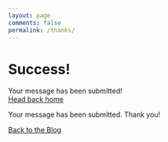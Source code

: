 ```yaml
---
layout: page
comments: false
permalink: /thanks/
---
```


<div class="page">
  <h1 class="page-title">Success!</h1>
  <p class="lead">Your message has been submitted! 
  <br>
  <a href="{{ site.baseurl }}/">Head back home</a></p>
</div>

Your message has been submitted. Thank you!

[Back to the Blog]({{site.url}})